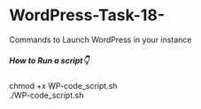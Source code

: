 # WordPress-Task-18-
Commands to Launch WordPress in your instance

<h5>How to Run a script👇</h5>

<h7>chmod +x WP-code_script.sh</h7> <br>
<h7>./WP-code_script.sh</h7>
